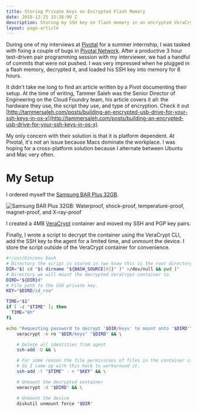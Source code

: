 ```yaml
---
title: Storing Private Keys on Encrypted Flash Memory
date: 2018-12-25 15:38:00 Z
description: Storing my SSH key on flash memory in an encrypted VeraCrypt container.
layout: page-article
---
```


During one of my interviews at [Pivotal](https://pivotal.io) for a summer internship, I was tasked with fixing a couple of bugs in [Pivotal Network](https://network.pivotal.io). After a productive 3 hour test-driven pair programming session with my interviewer, we had a handful of commits that were not pushed. I was very impressed when he plugged in a flash memory, decrypted it, and loaded his SSH key into memory for 8 hours.

It didn't take me long to find an article written by a Pivot documenting their setup. At the time of writing, Tammer Saleh was the Senior Director of Engineering on the Cloud Foundry team, his article covers it all: the hardware they use, the script they use, and type of encryption. Check it out [http://tammersaleh.com/posts/building-an-encrypted-usb-drive-for-your-ssh-keys-in-os-x](http://tammersaleh.com/posts/building-an-encrypted-usb-drive-for-your-ssh-keys-in-os-x).

My only concern with their solution is 
that it is platform dependent. At Pivotal, it's not an issue because Macs dominate the workplace. I was hoping for a cross-platform solution because I alternate between Ubuntu and Mac very often.

# My Setup

I ordered myself the [Samsung BAR Plus 32GB](https://www.samsung.com/us/computing/memory-storage/usb-flash-drives/usb-3-1-flash-drive-bar-plus-32gb-titan-gray-muf-32be4-am).

![Samsung BAR Plus 32GB: Waterproof, shock-proof, temperature-proof, magnet-proof, and X-ray-proof](/uploads/01_MUF-32BE4_Front_Titan-Gray041918.jpg)

I created a 4MB [VeraCrypt](https://github.com/veracrypt/VeraCrypt) container and moved my SSH and PGP key pairs.

Finally, I wrote a script to decrypt the container using the VeraCrypt CLI, add the SSH key to the agent for a limited time, and unmount the device. I store the script outside of the VeraCrypt container for convenience.

```sh
#!/usr/bin/env bash
# Directory the script is stored in (we know this is the root directory of the flash memory)
DIR="$( cd "$( dirname "${BASH_SOURCE[0]}" )" >/dev/null && pwd )"
# Directory we will mount the decrypted VeraCrypt container to.
DIRD="${DIR}d"
# File path to the SSH private key.
KEY="$DIRD/id_rsa"

TIME="$1"
if [ -z "$TIME" ]; then
  TIME="8h"
fi

echo "Requesting password to decrypt '$DIR/keys' to mount onto '$DIRD'" && \
    veracrypt -m ro "$DIR/keys" "$DIRD" && \

    # Delete all identities from agent
    ssh-add -D && \

    # For some reason the file permissions of files in the container cannot be changed. So, ssh-add refuses to read from the file directly because the permissions are too open.
    # So I came up with this hack to workaround it.
    ssh-add -t "$TIME" - < "$KEY" && \

    # Unmount the decrypted container
    veracrypt -d "$DIRD" && \

    # Unmount the device
    diskutil unmount force "$DIR"
```